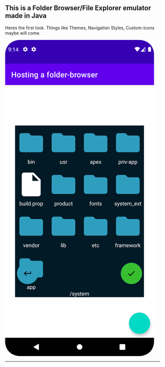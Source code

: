 <h2>This is a Folder Browser/File Explorer emulator made in Java</h2>
<p>
    Heres the first look. Things like Themes, Navigation Styles, Custom-icons maybe will come.
</p>

<img src="https://github.com/alvessss/FolderBrowser/blob/master/screenshot_01_version_0_1_0.png">

<hr/>